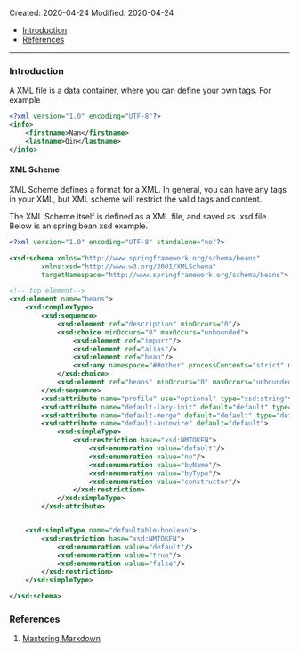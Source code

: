 Created: 2020-04-24
Modified: 2020-04-24

* [Introduction](#intro)
* [References](#reference)
***
### <a id="intro">Introduction</a>
A XML file is a data container, where you can define your own tags. For example
```xml
<?xml version="1.0" encoding="UTF-8"?>
<info>
    <firstname>Nan</firstname>
    <lastname>Qin</lastname>
</info>
```

#### XML Scheme
XML Scheme defines a format for a XML. In general, you can have any tags in your XML, but XML scheme will restrict the valid tags and content.

The XML Scheme itself is defined as a XML file, and saved as .xsd file. Below is an spring bean xsd example.
```xml
<?xml version="1.0" encoding="UTF-8" standalone="no"?>

<xsd:schema xmlns="http://www.springframework.org/schema/beans"
		xmlns:xsd="http://www.w3.org/2001/XMLSchema"
		targetNamespace="http://www.springframework.org/schema/beans">

<!-- top element-->
<xsd:element name="beans">
    <xsd:complexType>
        <xsd:sequence>
			<xsd:element ref="description" minOccurs="0"/>
			<xsd:choice minOccurs="0" maxOccurs="unbounded">
				<xsd:element ref="import"/>
				<xsd:element ref="alias"/>
				<xsd:element ref="bean"/>
				<xsd:any namespace="##other" processContents="strict" minOccurs="0" maxOccurs="unbounded"/>
			</xsd:choice>
			<xsd:element ref="beans" minOccurs="0" maxOccurs="unbounded"/>
		</xsd:sequence>
        <xsd:attribute name="profile" use="optional" type="xsd:string"></xsd:attribute>
        <xsd:attribute name="default-lazy-init" default="default" type="defaultable-boolean"></xsd:attribute>
		<xsd:attribute name="default-merge" default="default" type="defaultable-boolean">
        <xsd:attribute name="default-autowire" default="default">
			<xsd:simpleType>
				<xsd:restriction base="xsd:NMTOKEN">
					<xsd:enumeration value="default"/>
					<xsd:enumeration value="no"/>
					<xsd:enumeration value="byName"/>
					<xsd:enumeration value="byType"/>
					<xsd:enumeration value="constructor"/>
				</xsd:restriction>
			</xsd:simpleType>
		</xsd:attribute>


	<xsd:simpleType name="defaultable-boolean">
		<xsd:restriction base="xsd:NMTOKEN">
			<xsd:enumeration value="default"/>
			<xsd:enumeration value="true"/>
			<xsd:enumeration value="false"/>
		</xsd:restriction>
	</xsd:simpleType>

</xsd:schema>
```



### <a id="reference">References</a>
1. <a href="https://guides.github.com/features/mastering-markdown/" target="_blank">Mastering Markdown</a>
